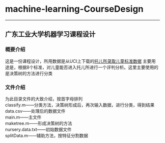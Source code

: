 ﻿# machine-learning-CourseDesign

------

## 广东工业大学机器学习课程设计

### 概要介绍
这是一份课程设计，所用数据是从UCI上下载的[托儿所录取儿童标准数据](http://archive.ics.uci.edu/ml/datasets/Nursery)
主要用途是，根据8个标准，对儿童能否进入托儿所进行一个评判分析。这里主要使用的是决策树的方法进行分类

### 文件介绍
为此目录文件的大致介绍，按首字母排列  
classify.m——分类方法，决策树形成后，再次输入数据，进行分类，得到结果  
data.csv——处理后的数据文件  
main.m——主文件  
maketree.m——形成决策树的方法  
nursery.data.txt——初始数据文件  
splitData.m——辅助方法，按特征分割数据  